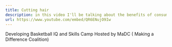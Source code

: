 ```yaml
---
title: Cutting hair
description: in this video I'll be talking about the benefits of consuming
url: https://www.youtube.com/embed/QR6ENujO9Iw
---
```

Developing Basketball IQ and Skills Camp Hosted by MaDC ( Making a Difference Coalition)